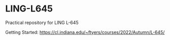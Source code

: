 # LING-L645

Practical repository for LING L-645

Getting Started:  https://cl.indiana.edu/~ftyers/courses/2022/Autumn/L-645/

